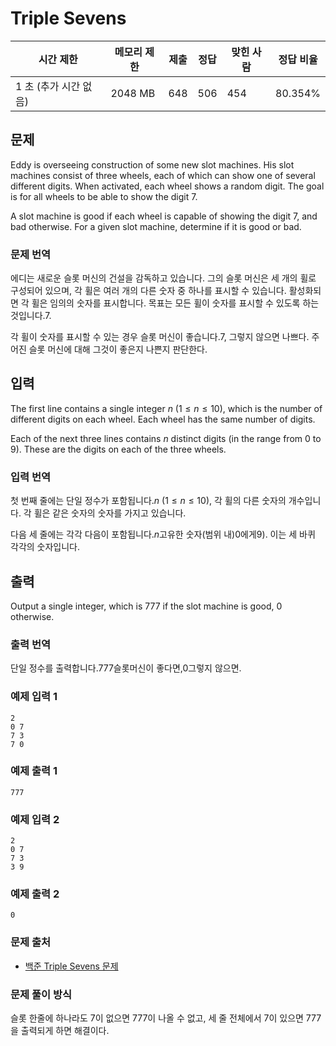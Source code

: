 # Triple Sevens
 
|시간 제한  |	메모리 제한 |	제출    |	정답    |	맞힌 사람   |	정답 비율|
|-------|-----------|-------|------|------|---------|
|1 초 (추가 시간 없음)	|2048 MB		|648	|506	|454	|80.354%|

## 문제

Eddy is overseeing construction of some new slot machines. His slot machines consist of three wheels, each of which can show one of several different digits. When activated, each wheel shows a random digit. The goal is for all wheels to be able to show the digit $7$.

A slot machine is good if each wheel is capable of showing the digit $7$, and bad otherwise. For a given slot machine, determine if it is good or bad.

### 문제 번역

에디는 새로운 슬롯 머신의 건설을 감독하고 있습니다. 그의 슬롯 머신은 세 개의 휠로 구성되어 있으며, 각 휠은 ​​여러 개의 다른 숫자 중 하나를 표시할 수 있습니다. 활성화되면 각 휠은 ​​임의의 숫자를 표시합니다. 목표는 모든 휠이 숫자를 표시할 수 있도록 하는 것입니다.$7$.

각 휠이 숫자를 표시할 수 있는 경우 슬롯 머신이 좋습니다.$7$, 그렇지 않으면 나쁘다. 주어진 슬롯 머신에 대해 그것이 좋은지 나쁜지 판단한다.

## 입력

The first line contains a single integer $n$ $(1 \leq n \leq 10)$, which is the number of different digits on each wheel. Each wheel has the same number of digits.

Each of the next three lines contains $n$ distinct digits (in the range from $0$ to $9$). These are the digits on each of the three wheels.

### 입력 번역

첫 번째 줄에는 단일 정수가 포함됩니다.$n$ $(1 \leq n \leq 10)$, 각 휠의 다른 숫자의 개수입니다. 각 휠은 ​​같은 숫자의 숫자를 가지고 있습니다.

다음 세 줄에는 각각 다음이 포함됩니다.$n$고유한 숫자(범위 내)$0$에게$9$). 이는 세 바퀴 각각의 숫자입니다.

## 출력

Output a single integer, which is $777$ if the slot machine is good, $0$ otherwise.

### 출력 번역

단일 정수를 출력합니다.$777$슬롯머신이 좋다면,$0$그렇지 않으면.

### 예제 입력 1 

```
2
0 7
7 3
7 0
```

### 예제 출력 1 

```
777
```

### 예제 입력 2 

```
2
0 7
7 3
3 9
```

### 예제 출력 2 

```
0
```

### 문제 출처

- [백준 Triple Sevens 문제](https://www.acmicpc.net/problem/31518)

### 문제 풀이 방식

슬롯 한줄에 하나라도 7이 없으면 777이 나올 수 없고, 세 줄 전체에서 7이 있으면 777을 출력되게 하면 해결이다.
